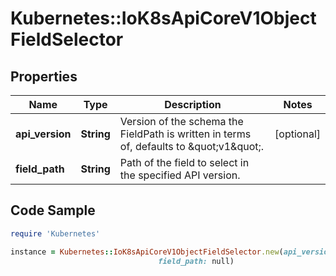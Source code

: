 # Kubernetes::IoK8sApiCoreV1ObjectFieldSelector

## Properties

Name | Type | Description | Notes
------------ | ------------- | ------------- | -------------
**api_version** | **String** | Version of the schema the FieldPath is written in terms of, defaults to \&quot;v1\&quot;. | [optional] 
**field_path** | **String** | Path of the field to select in the specified API version. | 

## Code Sample

```ruby
require 'Kubernetes'

instance = Kubernetes::IoK8sApiCoreV1ObjectFieldSelector.new(api_version: null,
                                 field_path: null)
```


